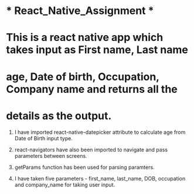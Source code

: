 # * React_Native_Assignment *

# This is a react native app which takes input as First name, Last name 
# age, Date of birth, Occupation, Company name and returns all the  
# details as the output.
  
  1. I have imported react-native-datepicker attribute to calculate age from 
     Date of Birth input type.
     
  2. react-navigators have also been imported to navigate and pass parameters
     between screens.
     
  3. getParams function has been used for parsing paramters.
  
  4. I have taken five parameters - first_name, last_name, DOB, occupation 
     and company_name for taking user input.
